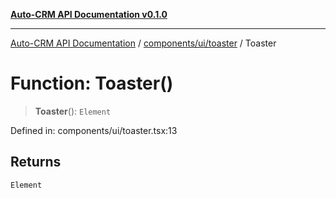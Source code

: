 [**Auto-CRM API Documentation v0.1.0**](../../../../README.md)

***

[Auto-CRM API Documentation](../../../../README.md) / [components/ui/toaster](../README.md) / Toaster

# Function: Toaster()

> **Toaster**(): `Element`

Defined in: components/ui/toaster.tsx:13

## Returns

`Element`
